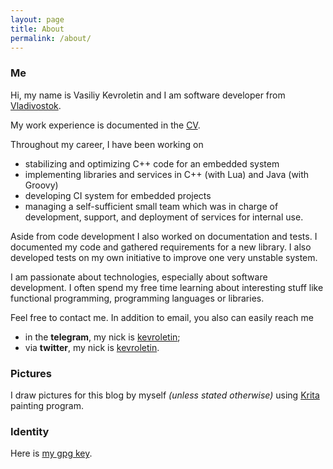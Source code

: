 ```yaml
---
layout: page
title: About
permalink: /about/
---
```


### Me

Hi, my name is Vasiliy Kevroletin and I am software developer from
[Vladivostok](https://en.wikipedia.org/wiki/Vladivostok).

My work experience is documented in the
[CV](https://drive.google.com/file/d/1xQOlXfzTq1xcLtBBYEpBIwzjV7QhOdpb/view?usp=sharing).

Throughout my career, I have been working on

* stabilizing and optimizing C++ code for an embedded system
* implementing libraries and services in C++ (with Lua) and Java (with Groovy)
* developing CI system for embedded projects
* managing a self-sufficient small team which was in charge of development,
  support, and deployment of services for internal use.

Aside from code development I also worked on documentation and tests. I
documented my code and gathered requirements for a new library. I also developed
tests on my own initiative to improve one very unstable system.

I am passionate about technologies, especially about software development. I
often spend my free time learning about interesting stuff like functional
programming, programming languages or libraries.

Feel free to contact me. In addition to email, you also can easily reach me

* in the **telegram**, my nick is [kevroletin](https://web.telegram.org/#/im?p=@kevroletin);
* via **twitter**, my nick is [kevroletin](https://twitter.com/kevroletin).

### Pictures

I draw pictures for this blog by myself *(unless stated otherwise)* using
[Krita](https://krita.org/) painting program.

### Identity

Here is [my gpg key](/assets/mykey.asc).

